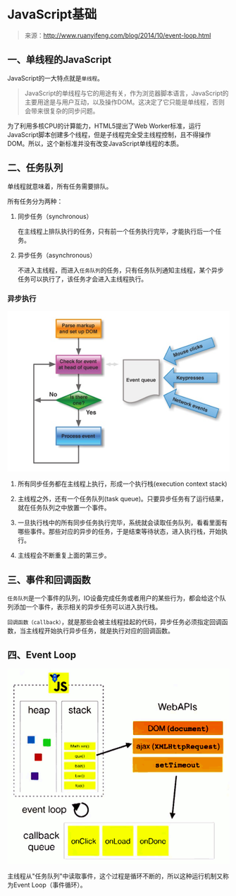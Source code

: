 # JavaScript基础

> 来源：http://www.ruanyifeng.com/blog/2014/10/event-loop.html

## 一、单线程的JavaScript

JavaScript的一大特点就是`单线程`。

> JavaScript的单线程与它的用途有关，作为浏览器脚本语言，JavaScript的主要用途是与用户互动，以及操作DOM。这决定了它只能是单线程，否则会带来很复杂的同步问题。

为了利用多核CPU的计算能力，HTML5提出了Web Worker标准，运行JavaScript脚本创建多个线程，但是子线程完全受主线程控制，且不得操作DOM。所以，这个新标准并没有改变JavaScript单线程的本质。

## 二、任务队列

单线程就意味着，所有任务需要排队。

所有任务分为两种：

1. 同步任务（synchronous）

    在主线程上排队执行的任务，只有前一个任务执行完毕，才能执行后一个任务。

2. 异步任务（asynchronous）

    不进入主线程，而进入`任务队列`的任务，只有任务队列通知主线程，某个异步任务可以执行了，该任务才会进入主线程执行。

### 异步执行

![task-queue.jpg](./img/task-queue.jpg)

1. 所有同步任务都在主线程上执行，形成一个执行栈(execution context stack)

2. 主线程之外，还有一个任务队列(task queue)。只要异步任务有了运行结果，就在任务队列之中放置一个事件。

3. 一旦执行栈中的所有同步任务执行完毕，系统就会读取任务队列，看看里面有哪些事件。那些对应的异步的任务，于是结束等待状态，进入执行栈，开始执行。

4. 主线程会不断重复上面的第三步。

## 三、事件和回调函数

`任务队列`是一个事件的队列，IO设备完成任务或者用户的某些行为，都会给这个队列添加一个事件，表示相关的异步任务可以进入执行栈。

`回调函数（callback）`，就是那些会被主线程挂起的代码，异步任务必须指定回调函数，当主线程开始执行异步任务，就是执行对应的回调函数。


## 四、Event Loop

![event-loop](./img/event-loop.png)

主线程从"任务队列"中读取事件，这个过程是循环不断的，所以这种运行机制又称为Event Loop（事件循环）。


